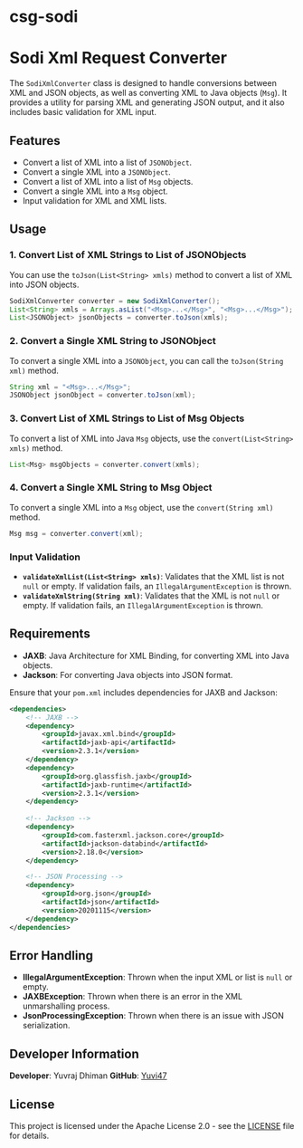 # csg-sodi
 

# Sodi Xml Request Converter

The `SodiXmlConverter` class is designed to handle conversions between XML and JSON objects, as well as converting XML to Java objects (`Msg`). It provides a utility for parsing XML and generating JSON output, and it also includes basic validation for XML input.

## Features
- Convert a list of XML into a list of `JSONObject`.
- Convert a single XML into a `JSONObject`.
- Convert a list of XML into a list of `Msg` objects.
- Convert a single XML into a `Msg` object.
- Input validation for XML and XML lists.

## Usage

### 1. Convert List of XML Strings to List of JSONObjects

You can use the `toJson(List<String> xmls)` method to convert a list of XML into JSON objects.

```java
SodiXmlConverter converter = new SodiXmlConverter();
List<String> xmls = Arrays.asList("<Msg>...</Msg>", "<Msg>...</Msg>");
List<JSONObject> jsonObjects = converter.toJson(xmls);
```

### 2. Convert a Single XML String to JSONObject

To convert a single XML into a `JSONObject`, you can call the `toJson(String xml)` method.

```java
String xml = "<Msg>...</Msg>";
JSONObject jsonObject = converter.toJson(xml);
```

### 3. Convert List of XML Strings to List of Msg Objects

To convert a list of XML into Java `Msg` objects, use the `convert(List<String> xmls)` method.

```java
List<Msg> msgObjects = converter.convert(xmls);
```

### 4. Convert a Single XML String to Msg Object

To convert a single XML into a `Msg` object, use the `convert(String xml)` method.

```java
Msg msg = converter.convert(xml);
```

### Input Validation
- **`validateXmlList(List<String> xmls)`**: Validates that the XML list is not `null` or empty. If validation fails, an `IllegalArgumentException` is thrown.
- **`validateXmlString(String xml)`**: Validates that the XML is not `null` or empty. If validation fails, an `IllegalArgumentException` is thrown.

## Requirements

- **JAXB**: Java Architecture for XML Binding, for converting XML into Java objects.
- **Jackson**: For converting Java objects into JSON format.

Ensure that your `pom.xml` includes dependencies for JAXB and Jackson:

```xml
<dependencies>
    <!-- JAXB -->
    <dependency>
        <groupId>javax.xml.bind</groupId>
        <artifactId>jaxb-api</artifactId>
        <version>2.3.1</version>
    </dependency>
    <dependency>
        <groupId>org.glassfish.jaxb</groupId>
        <artifactId>jaxb-runtime</artifactId>
        <version>2.3.1</version>
    </dependency>
    
    <!-- Jackson -->
    <dependency>
        <groupId>com.fasterxml.jackson.core</groupId>
        <artifactId>jackson-databind</artifactId>
        <version>2.18.0</version>
    </dependency>

    <!-- JSON Processing -->
    <dependency>
        <groupId>org.json</groupId>
        <artifactId>json</artifactId>
        <version>20201115</version>
    </dependency>
</dependencies>
```

## Error Handling
- **IllegalArgumentException**: Thrown when the input XML or list is `null` or empty.
- **JAXBException**: Thrown when there is an error in the XML unmarshalling process.
- **JsonProcessingException**: Thrown when there is an issue with JSON serialization.

## Developer Information

**Developer**: Yuvraj Dhiman
**GitHub**: [Yuvi47](https://github.com/Yuvi47)  

## License
This project is licensed under the Apache License 2.0 - see the [LICENSE](LICENSE) file for details.
